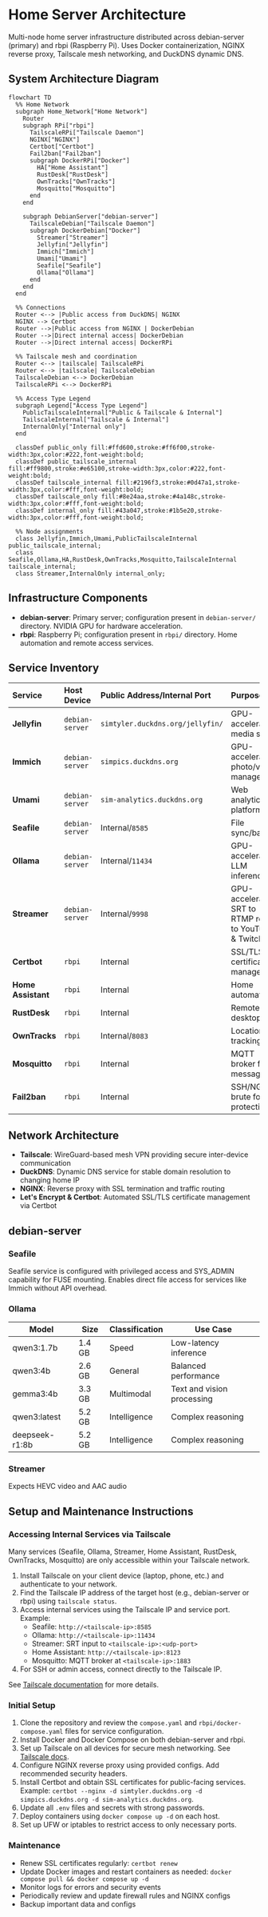 # Home Server Architecture
Multi-node home server infrastructure distributed across debian-server (primary) and rbpi (Raspberry Pi). Uses Docker containerization, NGINX reverse proxy, Tailscale mesh networking, and DuckDNS dynamic DNS.

## System Architecture Diagram

```mermaid
flowchart TD
  %% Home Network
  subgraph Home_Network["Home Network"]
    Router
    subgraph RPi["rbpi"]
      TailscaleRPi["Tailscale Daemon"]
      NGINX["NGINX"]
      Certbot["Certbot"]
      Fail2ban["Fail2ban"]
      subgraph DockerRPi["Docker"]
        HA["Home Assistant"]
        RustDesk["RustDesk"]
        OwnTracks["OwnTracks"]
        Mosquitto["Mosquitto"]
      end
    end

    subgraph DebianServer["debian-server"]
      TailscaleDebian["Tailscale Daemon"]
      subgraph DockerDebian["Docker"]
        Streamer["Streamer"]
        Jellyfin["Jellyfin"]
        Immich["Immich"]
        Umami["Umami"]
        Seafile["Seafile"]
        Ollama["Ollama"]
      end
    end
  end

  %% Connections
  Router <--> |Public access from DuckDNS| NGINX
  NGINX --> Certbot
  Router -->|Public access from NGINX | DockerDebian
  Router -->|Direct internal access| DockerDebian
  Router -->|Direct internal access| DockerRPi

  %% Tailscale mesh and coordination
  Router <--> |tailscale| TailscaleRPi
  Router <--> |tailscale| TailscaleDebian
  TailscaleDebian <--> DockerDebian
  TailscaleRPi <--> DockerRPi

  %% Access Type Legend
  subgraph Legend["Access Type Legend"]
    PublicTailscaleInternal["Public & Tailscale & Internal"]
    TailscaleInternal["Tailscale & Internal"]
    InternalOnly["Internal only"]
  end

  classDef public_only fill:#ffd600,stroke:#ff6f00,stroke-width:3px,color:#222,font-weight:bold;
  classDef public_tailscale_internal fill:#ff9800,stroke:#e65100,stroke-width:3px,color:#222,font-weight:bold;
  classDef tailscale_internal fill:#2196f3,stroke:#0d47a1,stroke-width:3px,color:#fff,font-weight:bold;
  classDef tailscale_only fill:#8e24aa,stroke:#4a148c,stroke-width:3px,color:#fff,font-weight:bold;
  classDef internal_only fill:#43a047,stroke:#1b5e20,stroke-width:3px,color:#fff,font-weight:bold;

  %% Node assignments
  class Jellyfin,Immich,Umami,PublicTailscaleInternal public_tailscale_internal;
  class Seafile,Ollama,HA,RustDesk,OwnTracks,Mosquitto,TailscaleInternal tailscale_internal;
  class Streamer,InternalOnly internal_only;
```

## Infrastructure Components
- **debian-server**: Primary server; configuration present in `debian-server/` directory. NVIDIA GPU for hardware acceleration.
- **rbpi**: Raspberry Pi; configuration present in `rbpi/` directory. Home automation and remote access services.

## Service Inventory

| Service            | Host Device     | Public Address/Internal Port     | Purpose                                               |
| :----------------- | :-------------- | :------------------------------- | :---------------------------------------------------- |
| **Jellyfin**       | `debian-server` | `simtyler.duckdns.org/jellyfin/` | GPU-accelerated media server                          |
| **Immich**         | `debian-server` | `simpics.duckdns.org`            | GPU-accelerated photo/video management                |
| **Umami**          | `debian-server` | `sim-analytics.duckdns.org`      | Web analytics platform                                |
| **Seafile**        | `debian-server` | Internal/`8585`                  | File sync/backup                                      |
| **Ollama**         | `debian-server` | Internal/`11434`                 | GPU-accelerated LLM inference                         |
| **Streamer**       | `debian-server` | Internal/`9998`                  | GPU-accelerated SRT to RTMP relay to YouTube & Twitch |
| **Certbot**        | `rbpi`          | Internal                         | SSL/TLS certificate management                        |
| **Home Assistant** | `rbpi`          | Internal                         | Home automation                                       |
| **RustDesk**       | `rbpi`          | Internal                         | Remote desktop                                        |
| **OwnTracks**      | `rbpi`          | Internal/`8083`                    | Location tracking                                     |
| **Mosquitto**      | `rbpi`          | Internal                         | MQTT broker for messaging                             |
| **Fail2ban**       | `rbpi`          | Internal                         | SSH/NGINX brute force protection                      |
## Network Architecture
- **Tailscale**: WireGuard-based mesh VPN providing secure inter-device communication
- **DuckDNS**: Dynamic DNS service for stable domain resolution to changing home IP
- **NGINX**: Reverse proxy with SSL termination and traffic routing
- **Let's Encrypt & Certbot**: Automated SSL/TLS certificate management via Certbot 

## debian-server

### Seafile
Seafile service is configured with privileged access and SYS_ADMIN capability for FUSE mounting. Enables direct file access for services like Immich without API overhead.

### Ollama
| Model          | Size   | Classification | Use Case                   |
| -------------- | ------ | -------------- | -------------------------- |
| qwen3:1.7b     | 1.4 GB | Speed          | Low-latency inference      |
| qwen3:4b       | 2.6 GB | General        | Balanced performance       |
| gemma3:4b      | 3.3 GB | Multimodal     | Text and vision processing |
| qwen3:latest   | 5.2 GB | Intelligence   | Complex reasoning          |
| deepseek-r1:8b | 5.2 GB | Intelligence   | Complex reasoning          |

### Streamer
Expects HEVC video and AAC audio

## Setup and Maintenance Instructions

### Accessing Internal Services via Tailscale
Many services (Seafile, Ollama, Streamer, Home Assistant, RustDesk, OwnTracks, Mosquitto) are only accessible within your Tailscale network.

1. Install Tailscale on your client device (laptop, phone, etc.) and authenticate to your network.
2. Find the Tailscale IP address of the target host (e.g., debian-server or rbpi) using `tailscale status`.
3. Access internal services using the Tailscale IP and service port. Example:
   - Seafile: `http://<tailscale-ip>:8585`
   - Ollama: `http://<tailscale-ip>:11434`
   - Streamer: SRT input to `<tailscale-ip>:<udp-port>`
   - Home Assistant: `http://<tailscale-ip>:8123`
   - Mosquitto: MQTT broker at `<tailscale-ip>:1883`
4. For SSH or admin access, connect directly to the Tailscale IP.

See [Tailscale documentation](https://tailscale.com/kb/) for more details.

### Initial Setup
1. Clone the repository and review the `compose.yaml` and `rbpi/docker-compose.yaml` files for service configuration.
2. Install Docker and Docker Compose on both debian-server and rbpi.
3. Set up Tailscale on all devices for secure mesh networking. See [Tailscale docs](https://tailscale.com/kb/).
4. Configure NGINX reverse proxy using provided configs. Add recommended security headers.
5. Install Certbot and obtain SSL certificates for public-facing services. Example: `certbot --nginx -d simtyler.duckdns.org -d simpics.duckdns.org -d sim-analytics.duckdns.org`.
6. Update all `.env` files and secrets with strong passwords.
7. Deploy containers using `docker compose up -d` on each host.
8. Set up UFW or iptables to restrict access to only necessary ports.

### Maintenance
- Renew SSL certificates regularly: `certbot renew`
- Update Docker images and restart containers as needed: `docker compose pull && docker compose up -d`
- Monitor logs for errors and security events
- Periodically review and update firewall rules and NGINX configs
- Backup important data and configs
